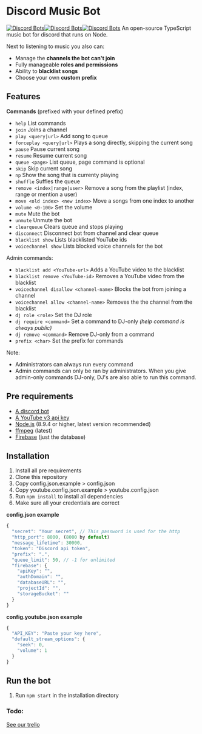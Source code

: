 # Discord Music Bot
[![Discord Bots](https://discordbots.org/api/widget/status/387686098534531076.svg?noavatar=true)](https://discordbots.org/bot/387686098534531076)[![Discord Bots](https://discordbots.org/api/widget/servers/387686098534531076.svg?noavatar=true)](https://discordbots.org/bot/387686098534531076)[![Discord Bots](https://discordbots.org/api/widget/upvotes/387686098534531076.svg?noavatar=true)](https://discordbots.org/bot/387686098534531076)
An open-source TypeScript music bot for discord that runs on Node.

Next to listening to music you also can:
* Manage the **channels the bot can't join**
* Fully manageable **roles and permissions**
* Ability to **blacklist songs**
* Choose your own **custom prefix**

## Features
__Commands__ (prefixed with your defined prefix)
* `help` List commands
* `join` Joins a channel
* `play <query|url>` Add song to queue
* `forceplay <query|url>` Plays a song directly, skipping the current song
* `pause` Pause current song
* `resume` Resume current song
* `queue <page>` List queue, page command is optional
* `skip` Skip current song
* `np` Show the song that is currenty playing
* `shuffle` Suffles the queue
* `remove <index|range|user>` Remove a song from the playlist (index, range or mention a user)
* `move <old index> <new index>` Move a songs from one index to another
* `volume <0-100>` Set the volume
* `mute` Mute the bot
* `unmute` Unmute the bot
* `clearqueue` Clears queue and stops playing
* `disconnect` Disconnect bot from channel and clear queue
* `blacklist show` Lists blacklisted YouTube ids
* `voicechannel show` Lists blocked voice channels for the bot

Admin commands:
* `blacklist add <YouTube-url>` Adds a YouTube video to the blacklist
* `blacklist remove <YouTube-id>` Removes a YouTube video from the blacklist
* `voicechannel disallow <channel-name>` Blocks the bot from joining a channel
* `voicechannel allow <channel-name>` Removes the the channel from the blacklist
* `dj role <role>` Set the DJ role
* `dj require <command>` Set a command to DJ-only *(help command is always public)*
* `dj remove <command>` Remove DJ-only from a command
* `prefix <char>` Set the prefix for commands

Note:
* Administrators can always run every command
* Admin commands can only be ran by administrators. When you give admin-only commands DJ-only, DJ's are also able to run this command.

## Pre requirements

* [A discord bot](https://discordapp.com/developers/applications/me)
* [A YouTube v3 api key](https://developers.google.com/youtube/v3/getting-started)
* [Node.js](https://nodejs.org) (8.9.4 or higher, latest version recommended)
* [ffmpeg](https://www.ffmpeg.org/) (latest)
* [Firebase](https://console.firebase.google.com/u/0/) (just the database)

## Installation
1. Install all pre requirements
2. Clone this repository
3. Copy config.json.example > config.json
4. Copy youtube.config.json.example > youtube.config.json
5. Run `npm install` to install all dependencies
6. Make sure all your credentials are correct

__config.json example__
```javascript
{
  "secret": "Your secret", // This password is used for the http
  "http_port": 8000, (8000 by default)
  "message_lifetime": 30000,
  "token": "Discord api token",
  "prefix": ".",
  "queue_limit": 50, // -1 for unlimited
  "firebase": {
    "apiKey": "",
    "authDomain": "",
    "databaseURL": "",
    "projectId": "",
    "storageBucket": ""
  }
}
```

__config.youtube.json example__
```javascript
{
  "API_KEY": "Paste your key here",
  "default_stream_options": {
    "seek": 0,
    "volume": 1
  }
}
```

## Run the bot
1. Run `npm start` in the installation directory

### Todo:

[See our trello](https://trello.com/b/kWbyNTxN/kanban)
